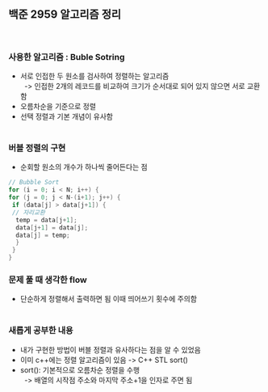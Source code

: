## 백준 2959 알고리즘 정리 ##
<br>

### 사용한 알고리즘 : Buble Sotring ###

- 서로 인접한 두 원소를 검사하여 정렬하는 알고리즘<br>
&nbsp;&nbsp;-> 인접한 2개의 레코드를 비교하여 크기가 순서대로 되어 있지 않으면 서로 교환함
- 오름차순을 기준으로 정렬
- 선택 정렬과 기본 개념이 유사함
<br><br>

### 버블 정렬의 구현 ###
- 순회할 원소의 개수가 하나씩 줄어든다는 점
 ```c++
 // Bubble Sort
for (i = 0; i < N; i++) {
 for (j = 0; j < N-(i+1); j++) {
  if (data[j] > data[j+1]) {
  // 자리교환
   temp = data[j+1];
   data[j+1] = data[j];
   data[j] = temp;
   }
  }
 }

 ```

### 문제 풀 때 생각한 flow ###
- 단순하게 정렬해서 출력하면 됨 이때 띄어쓰기 횟수에 주의함
  <br><br>

### 새롭게 공부한 내용 ###
- 내가 구현한 방법이 버블 정렬과 유사하다는 점을 알 수 있었음
- 이미 c++에는 정렬 알고리즘이 있음 -> C++ STL sort()
- sort(): 기본적으로 오름차순 정렬을 수행<br>
  &nbsp;&nbsp;-> 배열의 시작점 주소와 마지막 주소+1을 인자로 주면 됨